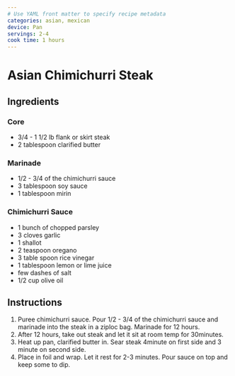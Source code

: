 ```yaml
---
# Use YAML front matter to specify recipe metadata
categories: asian, mexican
device: Pan
servings: 2-4
cook time: 1 hours
---
```


# Asian Chimichurri Steak

## Ingredients

### Core

- 3/4 - 1 1/2 lb flank or skirt steak
- 2 tablespoon clarified butter

### Marinade

- 1/2 - 3/4 of the chimichurri sauce
- 3 tablespoon soy sauce
- 1 tablespoon mirin

### Chimichurri Sauce

- 1 bunch of chopped parsley
- 3 cloves garlic
- 1 shallot
- 2 teaspoon oregano
- 3 table spoon rice vinegar
- 1 tablespoon lemon or lime juice
- few dashes of salt
- 1/2 cup olive oil

## Instructions

1. Puree chimichurri sauce. Pour 1/2 - 3/4 of the chimichurri sauce and marinade into the steak in a ziploc bag. Marinade for 12 hours.
2. After 12 hours, take out steak and let it sit at room temp for 30minutes.
3. Heat up pan, clarified butter in. Sear steak 4minute on first side and 3 minute on second side.
4. Place in foil and wrap. Let it rest for 2-3 minutes. Pour sauce on top and keep some to dip.
